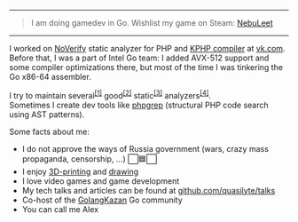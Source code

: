 ----

> I am doing gamedev in Go. Wishlist my game on Steam: [NebuLeet](https://store.steampowered.com/app/3024370/NebuLeet)

----

I worked on [NoVerify](https://github.com/VKCOM/noverify) static analyzer for PHP and [KPHP compiler](https://github.com/VKCOM/kphp/) at [vk.com](https://github.com/VKCOM/). Before that, I was a part of Intel Go team: I added AVX-512 support and some compiler optimizations there, but most of the time I was tinkering the Go x86-64 assembler.

I try to maintain several<sup>[[1]](https://go-critic.github.io/)</sup> good<sup>[[2]](https://github.com/VKCOM/noverify)</sup> static<sup>[[3]](https://github.com/quasilyte/go-consistent)</sup> analyzers<sup>[[4]](https://github.com/quasilyte/go-ruleguard)</sup>.<br>
Sometimes I create dev tools like [phpgrep](https://github.com/quasilyte/phpgrep) (structural PHP code search using AST patterns).

Some facts about me:
* I do not approve the ways of Russia government (wars, crazy mass propaganda, censorship, ...) ⬜️🟦⬜️
* I enjoy [3D-printing](https://www.instagram.com/quasilyte3d/) and [drawing](https://quasilyte.dev/gopherkon/)
* I love video games and game development
* My tech talks and articles can be found at [github.com/quasilyte/talks](https://github.com/quasilyte/talks)
* Co-host of the [GolangKazan](https://GolangKazan.github.io/en) Go community
* You can call me Alex
